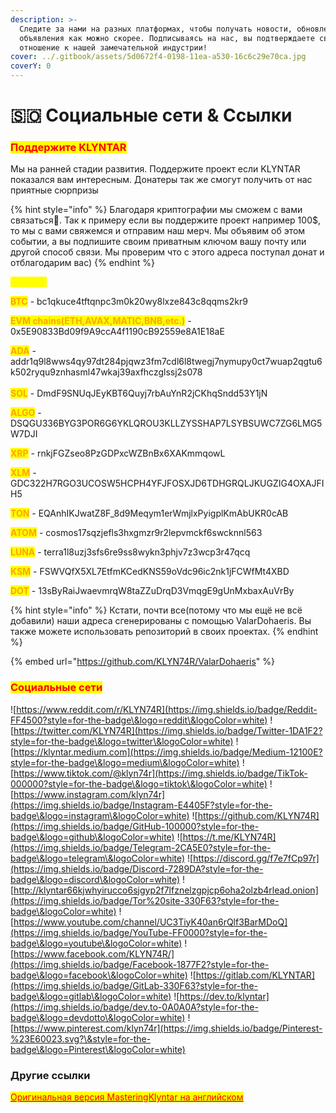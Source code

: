 ```yaml
---
description: >-
  Следите за нами на разных платформах, чтобы получать новости, обновления и
  объявления как можно скорее. Подписываясь на нас, вы подтверждаете свое
  отношение к нашей замечательной индустрии!
cover: ../.gitbook/assets/5d0672f4-0198-11ea-a530-16c6c29e70ca.jpg
coverY: 0
---
```


# 🇸🇴 Социальные сети & Ссылки

### <mark style="color:red;">**Поддержите KLYNTAR**</mark>

Мы на ранней стадии развития. Поддержите проект если KLYNTAR показался вам интересным. Донатеры так же смогут получить от нас приятные сюрпризы

{% hint style="info" %}
Благодаря криптографии мы сможем с вами связаться👻. Так к примеру если вы поддержите проект например 100$, то мы с вами свяжемся и отправим наш мерч. Мы объявим об этом событии, а вы подпишите своим приватным ключом вашу почту или другой способ связи. Мы проверим что с этого адреса поступал донат и отблагодарим вас)
{% endhint %}

<mark style="color:yellow;">**Адреса:**</mark>

<mark style="color:orange;">**BTC**</mark> - bc1qkuce4tftqnpc3m0k20wy8lxze843c8qqms2kr9

<mark style="color:orange;">**EVM chains(ETH,AVAX,MATIC,BNB,etc.)**</mark> - 0x5E90833Bd09f9A9ccA4f1190cB92559e8A1E18aE

<mark style="color:orange;">**ADA**</mark> - addr1q9l8wws4qy97dt284pjqwz3fm7cdl6l8twegj7nymupy0ct7wuap2qgtu6k502ryqu9znhasml47wkaj39axfhczglssj2s078\
\
<mark style="color:orange;">**SOL**</mark> - DmdF9SNUqJEyKBT6Quyj7rbAuYnR2jCKhqSndd53Y1jN

<mark style="color:orange;">**ALGO**</mark> - DSQGU336BYG3POR6G6YKLQROU3KLLZYSSHAP7LSYBSUWC7ZG6LMG5W7DJI

<mark style="color:orange;">**XRP**</mark> - rnkjFGZseo8PzGDPxcWZBnBx6XAKmmqowL

<mark style="color:orange;">**XLM**</mark> - GDC322H7RGO3UCOSW5HCPH4YFJFOSXJD6TDHGRQLJKUGZIG4OXAJFIH5

<mark style="color:orange;">**TON**</mark> - EQAnhIKJwatZ8F\_8d9Meqym1erWmjlxPyigplKmAbUKR0cAB

<mark style="color:orange;">**ATOM**</mark> - cosmos17sqzjefls3hxgmzr9r2lepvmckf6swcknnl563

<mark style="color:orange;">**LUNA**</mark> - terra1l8uzj3sfs6re9ss8wykn3phjv7z3wcp3r47qcq

<mark style="color:orange;">**KSM**</mark> - FSWVQfX5XL7EtfmKCedKNS59oVdc96ic2nk1jFCWfMt4XBD

<mark style="color:orange;">**DOT**</mark> - 13sByRaiJwaevmrqW8taZZuDrqD3VmqgE9gUnMxbaxAuVrBy



{% hint style="info" %}
Кстати, почти все(потому что мы ещё не всё добавили) наши адреса сгенерированы с помощью ValarDohaeris. Вы также можете использовать репозиторий в своих проектах.
{% endhint %}

{% embed url="https://github.com/KLYN74R/ValarDohaeris" %}

### <mark style="color:red;">Социальные сети</mark>

![https://www.reddit.com/r/KLYN74R](https://img.shields.io/badge/Reddit-FF4500?style=for-the-badge\&logo=reddit\&logoColor=white) ![https://twitter.com/KLYN74R](https://img.shields.io/badge/Twitter-1DA1F2?style=for-the-badge\&logo=twitter\&logoColor=white) ![https://klyntar.medium.com](https://img.shields.io/badge/Medium-12100E?style=for-the-badge\&logo=medium\&logoColor=white) ![https://www.tiktok.com/@klyn74r](https://img.shields.io/badge/TikTok-000000?style=for-the-badge\&logo=tiktok\&logoColor=white) ![https://www.instagram.com/klyn74r](https://img.shields.io/badge/Instagram-E4405F?style=for-the-badge\&logo=instagram\&logoColor=white) ![https://github.com/KLYN74R](https://img.shields.io/badge/GitHub-100000?style=for-the-badge\&logo=github\&logoColor=white) ![https://t.me/KLYN74R](https://img.shields.io/badge/Telegram-2CA5E0?style=for-the-badge\&logo=telegram\&logoColor=white) ![https://discord.gg/f7e7fCp97r](https://img.shields.io/badge/Discord-7289DA?style=for-the-badge\&logo=discord\&logoColor=white) ![http://klyntar66kjwhyirucco6sjgyp2f7lfznelzgpjcp6oha2olzb4rlead.onion](https://img.shields.io/badge/Tor%20site-330F63?style=for-the-badge\&logoColor=white) ![https://www.youtube.com/channel/UC3TiyK40an6rQlf3BarMDoQ](https://img.shields.io/badge/YouTube-FF0000?style=for-the-badge\&logo=youtube\&logoColor=white) ![https://www.facebook.com/KLYN74R/](https://img.shields.io/badge/Facebook-1877F2?style=for-the-badge\&logo=facebook\&logoColor=white) ![https://gitlab.com/KLYNTAR](https://img.shields.io/badge/GitLab-330F63?style=for-the-badge\&logo=gitlab\&logoColor=white) ![https://dev.to/klyntar](https://img.shields.io/badge/dev.to-0A0A0A?style=for-the-badge\&logo=devdotto\&logoColor=white) ![https://www.pinterest.com/klyn74r](https://img.shields.io/badge/Pinterest-%23E60023.svg?\&style=for-the-badge\&logo=Pinterest\&logoColor=white)

### Другие ссылки

<mark style="color:red;"></mark>[<mark style="color:red;">Оригинальная версия MasteringKlyntar на английском</mark>](https://mastering.klyntar.org/)<mark style="color:red;"></mark>
